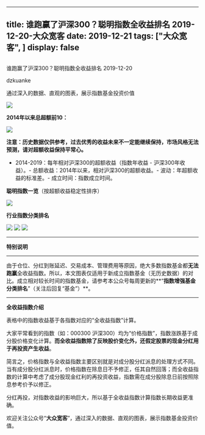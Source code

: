 
---
title:   谁跑赢了沪深300？聪明指数全收益排名 2019-12-20-大众宽客
date: 2019-12-21
tags: ["大众宽客", ]
display: false
---


## 



谁跑赢了沪深300？聪明指数全收益排名 2019-12-20




dzkuanke




通过深入的数据、直观的图表，展示指数基金投资价值


<img class="rich_pages js_insertlocalimg" data-ratio="0.5481798715203426" data-s="300,640" src="https://mmbiz.qpic.cn/mmbiz_png/PKw3FQPmhIgpYvhmwjh8QvxiciclEAnKKrPy5pyXM5RRdPmhQEmicTicsSjy0cCW40ck4gvZxHSOPACSHRf0tR9Mvw/640?wx_fmt=png" data-type="png" data-w="934" style="">

**2014年以来总超额前10：**

<img class="rich_pages js_insertlocalimg" data-ratio="0.5425531914893617" data-s="300,640" src="https://mmbiz.qpic.cn/mmbiz_png/PKw3FQPmhIgpYvhmwjh8QvxiciclEAnKKrNcia71NzHtZe2l18fW9zwdtFOFvaiaHbT7xt4ZOQAlb8hn94by9P6OAA/640?wx_fmt=png" data-type="png" data-w="940" style="">



**注意：历史数据仅供参考，过去优秀的收益未来不一定能继续保持，市场风格无法预测，请对超额收益保持平常心。**
- 2014-2019：每年相对沪深300的超额收益（指数年收益 - 沪深300年收益）。- 总额收益：2014年以来，相对沪深300的超额收益。- 波动：年超额收益的标准差。- 成立时间：指数成立时间。




**聪明指数一览**（按超额收益稳定性排序）

<img class="rich_pages js_insertlocalimg" data-ratio="1.3661087866108788" data-s="300,640" src="https://mmbiz.qpic.cn/mmbiz_png/PKw3FQPmhIgpYvhmwjh8QvxiciclEAnKKrGR2a341JwDg3M8p2dVibFMgdjLPY2icmwtLdc59kdMlPv3ps0PWSoFew/640?wx_fmt=png" data-type="png" data-w="956" style="">



**行业指数分类排名**

<img class="rich_pages js_insertlocalimg" data-ratio="1.0529531568228105" data-s="300,640" src="https://mmbiz.qpic.cn/mmbiz_png/PKw3FQPmhIgpYvhmwjh8QvxiciclEAnKKrYGsiaAjFiaJVnQdrhDQY5R8cbqyfmM7Ud2FUwQzSiccRXbsfjQE7n2FBw/640?wx_fmt=png" data-type="png" data-w="982" style="">

<img class="rich_pages js_insertlocalimg" data-ratio="0.6851063829787234" data-s="300,640" src="https://mmbiz.qpic.cn/mmbiz_png/PKw3FQPmhIgpYvhmwjh8QvxiciclEAnKKrqmzuyjyrAsjeKa3S8G6R9D15vRHaYTxwJUVavfNtd8xnzbommLmdSw/640?wx_fmt=png" data-type="png" data-w="940" style="">

<img class="rich_pages js_insertlocalimg" data-ratio="0.7381974248927039" data-s="300,640" src="https://mmbiz.qpic.cn/mmbiz_png/PKw3FQPmhIgpYvhmwjh8QvxiciclEAnKKribPdm4K2UayY7ExicF0fNatNPr5HFjVoO2np3XDeQ3cZFQTwIiaJSZhOg/640?wx_fmt=png" data-type="png" data-w="932" style="">

****

**特别说明**

****

由于仓位、分红到账延迟、交易成本、管理费用等原因，绝大多数指数基金都**无法跑赢**全收益指数。所以，本文图表仅适用于新成立指数基金（无历史数据）的对比。成立相对较长时间的指数基金，请参考本公众号每周更新的**“****指数增强基金分类排名****”（关注后回复“基金”）**。



****

**全收益指数介绍**



表格中的指数收益基于各指数对应的“全收益指数”计算。



大家平常看到的指数（如：000300 沪深300）均为“价格指数”，指数涨跌基于成分股价格变化计算。**而全收益指数除了反映股价变化外，还假定股票的现金分红用于再投资产生收益**。



简言之，价格指数与全收益指数主要区别就是对成分股分红派息的处理方式不同。当有成分股分红派息时，价格指数在除息日不予修正，任其自然回落；而全收益指数的计算中考虑了成分股现金红利的再投资收益，指数需在成分股除息日前按照除息参考价予以修正。



分红再投，对指数收益的影响巨大，所以基于全收益指数计算指数长期收益更准确。





欢迎关注公众号“**大众宽客**”，通过深入的数据、直观的图表，展示指数基金投资价值。








